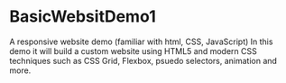 # BasicWebsitDemo1
A responsive website demo (familiar with html, CSS, JavaScript)
In this demo it will build a custom website using HTML5 and modern CSS techniques 
such as CSS Grid, Flexbox, psuedo selectors, animation and more.
